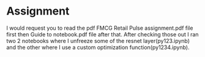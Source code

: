 # Assignment
I would request you to read the pdf FMCG Retail Pulse assignment.pdf file first then Guide to notebook.pdf file after that. 
After checking those out I ran two 2 notebooks where I unfreeze some of the resnet layer(py123.ipynb) and the other where I use a custom optimization function(py1234.ipynb). 
